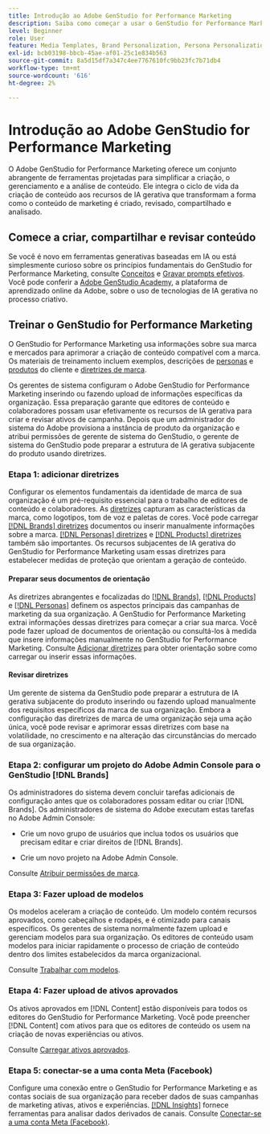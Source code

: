 ```yaml
---
title: Introdução ao Adobe GenStudio for Performance Marketing
description: Saiba como começar a usar o GenStudio for Performance Marketing para gerar um novo conteúdo de marketing alinhado à marca.
level: Beginner
role: User
feature: Media Templates, Brand Personalization, Persona Personalization, Product Personalization, Generative AI
exl-id: bcb03198-bbcb-45ae-af01-25c1e834b563
source-git-commit: 8a5d15df7a347c4ee7767610fc9bb23fc7b71db4
workflow-type: tm+mt
source-wordcount: '616'
ht-degree: 2%

---
```


# Introdução ao Adobe GenStudio for Performance Marketing

O Adobe GenStudio for Performance Marketing oferece um conjunto abrangente de ferramentas projetadas para simplificar a criação, o gerenciamento e a análise de conteúdo. Ele integra o ciclo de vida da criação de conteúdo aos recursos de IA gerativa que transformam a forma como o conteúdo de marketing é criado, revisado, compartilhado e analisado.

## Comece a criar, compartilhar e revisar conteúdo

Se você é novo em ferramentas generativas baseadas em IA ou está simplesmente curioso sobre os princípios fundamentais do GenStudio for Performance Marketing, consulte [Conceitos](concepts.md) e [Gravar prompts efetivos](effective-prompts.md). Você pode conferir a [Adobe GenStudio Academy](https://learningmanager.adobe.com/genstudioacademy), a plataforma de aprendizado online da Adobe, sobre o uso de tecnologias de IA gerativa no processo criativo.

## Treinar o GenStudio for Performance Marketing

O GenStudio for Performance Marketing usa informações sobre sua marca e mercados para aprimorar a criação de conteúdo compatível com a marca. Os materiais de treinamento incluem exemplos, descrições de [personas](/help/user-guide/guidelines/personas.md) e [produtos](/help/user-guide/guidelines/products.md) do cliente e [diretrizes de marca](/help/user-guide/guidelines/overview.md).

Os gerentes de sistema configuram o Adobe GenStudio for Performance Marketing inserindo ou fazendo upload de informações específicas da organização. Essa preparação garante que editores de conteúdo e colaboradores possam usar efetivamente os recursos de IA gerativa para criar e revisar ativos de campanha. Depois que um administrador do sistema do Adobe provisiona a instância de produto da organização e atribui permissões de gerente de sistema do GenStudio, o gerente de sistema do GenStudio pode preparar a estrutura de IA gerativa subjacente do produto usando diretrizes.

### Etapa 1: adicionar diretrizes

Configurar os elementos fundamentais da identidade de marca de sua organização é um pré-requisito essencial para o trabalho de editores de conteúdo e colaboradores. As [diretrizes](./guidelines/overview.md) capturam as características da marca, como logotipos, tom de voz e paletas de cores. Você pode carregar [[!DNL Brands] diretrizes](./guidelines/brands.md) documentos ou inserir manualmente informações sobre a marca. [[!DNL Personas] diretrizes](./guidelines/personas.md) e [[!DNL Products] diretrizes](./guidelines/products.md) também são importantes. Os recursos subjacentes de IA gerativa do GenStudio for Performance Marketing usam essas diretrizes para estabelecer medidas de proteção que orientam a geração de conteúdo.

#### Preparar seus documentos de orientação

As diretrizes abrangentes e focalizadas do [[!DNL Brands]](./guidelines/brands.md), [[!DNL Products]](./guidelines/products.md) e [[!DNL Personas]](./guidelines/personas.md) definem os aspectos principais das campanhas de marketing da sua organização. A GenStudio for Performance Marketing extrai informações dessas diretrizes para começar a criar sua marca. Você pode fazer upload de documentos de orientação ou consultá-los à medida que insere informações manualmente no GenStudio for Performance Marketing. Consulte [Adicionar diretrizes](./guidelines/overview.md) para obter orientação sobre como carregar ou inserir essas informações.

#### Revisar diretrizes

Um gerente de sistema da GenStudio pode preparar a estrutura de IA gerativa subjacente do produto inserindo ou fazendo upload manualmente dos requisitos específicos da marca de sua organização. Embora a configuração das diretrizes de marca de uma organização seja uma ação única, você pode revisar e aprimorar essas diretrizes com base na volatilidade, no crescimento e na alteração das circunstâncias do mercado de sua organização.

### Etapa 2: configurar um projeto do Adobe Admin Console para o GenStudio [!DNL Brands]

Os administradores do sistema devem concluir tarefas adicionais de configuração antes que os colaboradores possam editar ou criar [!DNL Brands]. Os administradores de sistema do Adobe executam estas tarefas no Adobe Admin Console:

* Crie um novo grupo de usuários que inclua todos os usuários que precisam editar e criar direitos de [!DNL Brands].

* Crie um novo projeto na Adobe Admin Console.

Consulte [Atribuir permissões de marca](configure-brand-permissions.md).

### Etapa 3: Fazer upload de modelos

Os modelos aceleram a criação de conteúdo. Um modelo contém recursos aprovados, como cabeçalhos e rodapés, e é otimizado para canais específicos. Os gerentes de sistema normalmente fazem upload e gerenciam modelos para sua organização. Os editores de conteúdo usam modelos para iniciar rapidamente o processo de criação de conteúdo dentro dos limites estabelecidos da marca organizacional.

Consulte [Trabalhar com modelos](./content/use-templates.md).

### Etapa 4: Fazer upload de ativos aprovados

Os ativos aprovados em [!DNL Content] estão disponíveis para todos os editores do GenStudio for Performance Marketing. Você pode preencher [!DNL Content] com ativos para que os editores de conteúdo os usem na criação de novas experiências ou ativos.

Consulte [Carregar ativos aprovados](./content/manage-assets.md).

### Etapa 5: conectar-se a uma conta Meta (Facebook)

Configure uma conexão entre o GenStudio for Performance Marketing e as contas sociais de sua organização para receber dados de suas campanhas de marketing ativas, ativos e experiências. [[!DNL Insights]](./insights/overview.md) fornece ferramentas para analisar dados derivados de canais. Consulte [Conectar-se a uma conta Meta (Facebook)](./insights/connect-channel.md#meta-ads-connect).
